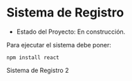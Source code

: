 <h1> Sistema de Registro</h1>

- Estado del Proyecto: En construcción. 

Para ejecutar el sistema debe poner: 

```npm install react```

Sistema de Registro 2
